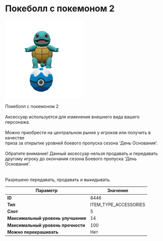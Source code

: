 # Покеболл с покемоном 2

![Item Image](../img/8446.webp?raw=true)

Покеболл с покемоном 2<br><br>Аксессуар используется для изменения внешнего вида вашего персонажа.<br><br>Можно приобрести на центральном рынке у игроков или получить в качестве<br>приза за открытие уровней боевого пропуска сезона 'День Основания'.<br><br>Обратите внимание! Данный аксессуар нельзя продавать и передавать<br>другому игроку до окончания сезона Боевого пропуска 'День Основания'.<br><br><br>Разрешено передавать, продавать и выкидывать.


| Параметр | Значение |
|----------|----------|
| **ID** | 8446 |
| **Тип** | ITEM_TYPE_ACCESSORIES |
| **Слот** | 5 |
| **Максимальный уровень улучшения** | 14 |
| **Максимальный уровень прочности** | 100 |
| **Можно перекрашивать** | Нет |


